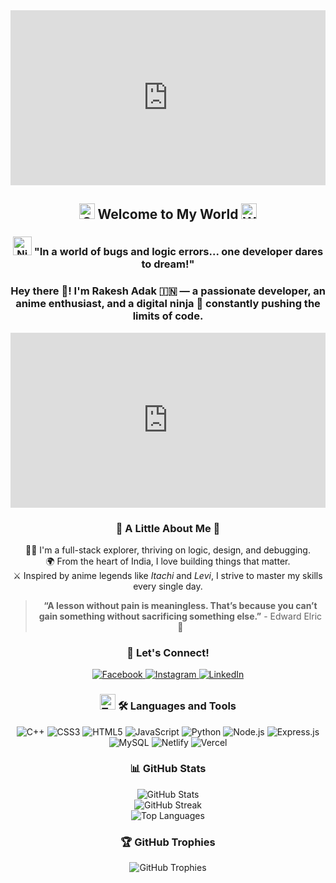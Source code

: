 <div align="center"> <iframe src="https://tenor.com/embed/2355069479619045926" width="100%" height="280" frameBorder="0" allowFullScreen></iframe> </div> <script type="text/javascript" async src="https://tenor.com/embed.js"></script> </p> <h2 align="center"> <img src="https://raw.githubusercontent.com/Tarikul-Islam-Anik/Animated-Fluent-Emojis/master/Emojis/Objects/Crossed%20Swords.png" width="25" alt="Swords"> Welcome to My World <img src="https://raw.githubusercontent.com/Tarikul-Islam-Anik/Animated-Fluent-Emojis/master/Emojis/Travel%20and%20places/Globe%20Showing%20Asia-Australia.png" width="25" alt="World"> </h2>
<h3 align="center"> <img src="https://raw.githubusercontent.com/Tarikul-Islam-Anik/Animated-Fluent-Emojis/master/Emojis/People/Ninja.png" width="30" alt="Ninja"> "In a world of bugs and logic errors... one developer dares to dream!" </h3> <h3 align="center">Hey there 👋! I'm <b>Rakesh Adak</b> 🇮🇳 — a passionate developer, an anime enthusiast, and a digital ninja 🥷 constantly pushing the limits of code.</h3> <p align="center"> <iframe src="https://tenor.com/embed/15014083162250423716" width="100%" height="280" frameBorder="0" allowFullScreen></iframe> </p>
<h3 align="center"> 🌸 A Little About Me 🌸 </h3> <p align="center"> 🧑‍💻 I'm a full-stack explorer, thriving on logic, design, and debugging. <br> 🌍 From the heart of India, I love building things that matter. <br> ⚔️ Inspired by anime legends like <i>Itachi</i> and <i>Levi</i>, I strive to master my skills every single day. </p> <blockquote align="center"><b>“A lesson without pain is meaningless. That’s because you can’t gain something without sacrificing something else.”</b> - Edward Elric 🧪</blockquote>
<h3 align="center">📲 Let's Connect!</h3> <p align="center"> <a href="https://facebook.com/balaram.adak.790"> <img src="https://img.shields.io/badge/Facebook-%231877F2.svg?style=for-the-badge&logo=Facebook&logoColor=white" alt="Facebook"> </a> <a href="https://instagram.com/@rakesh-wc"> <img src="https://img.shields.io/badge/Instagram-%23E4405F.svg?style=for-the-badge&logo=Instagram&logoColor=white" alt="Instagram"> </a> <a href="https://linkedin.com/in/rak-esh-adak"> <img src="https://img.shields.io/badge/LinkedIn-%230077B5.svg?style=for-the-badge&logo=linkedin&logoColor=white" alt="LinkedIn"> </a> </p>
<h3 align="center"> <img src="https://raw.githubusercontent.com/Tarikul-Islam-Anik/Animated-Fluent-Emojis/master/Emojis/Objects/Hammer%20and%20Wrench.png" width="25" alt="Tools"> 🛠️ Languages and Tools </h3> <p align="center"> <img src="https://img.shields.io/badge/C++-%2300599C.svg?style=for-the-badge&logo=c%2B%2B&logoColor=white" alt="C++"> <img src="https://img.shields.io/badge/CSS3-%231572B6.svg?style=for-the-badge&logo=css3&logoColor=white" alt="CSS3"> <img src="https://img.shields.io/badge/HTML5-%23E34F26.svg?style=for-the-badge&logo=html5&logoColor=white" alt="HTML5"> <img src="https://img.shields.io/badge/JavaScript-%23323330.svg?style=for-the-badge&logo=javascript&logoColor=%23F7DF1E" alt="JavaScript"> <img src="https://img.shields.io/badge/Python-3670A0?style=for-the-badge&logo=python&logoColor=ffdd54" alt="Python"> <img src="https://img.shields.io/badge/Node.js-6DA55F?style=for-the-badge&logo=node.js&logoColor=white" alt="Node.js"> <img src="https://img.shields.io/badge/Express.js-%23404d59.svg?style=for-the-badge&logo=express&logoColor=%2361DAFB" alt="Express.js"> <img src="https://img.shields.io/badge/MySQL-4479A1.svg?style=for-the-badge&logo=mysql&logoColor=white" alt="MySQL"> <img src="https://img.shields.io/badge/Netlify-%23000000.svg?style=for-the-badge&logo=netlify&logoColor=#00C7B7" alt="Netlify"> <img src="https://img.shields.io/badge/Vercel-%23000000.svg?style=for-the-badge&logo=vercel&logoColor=white" alt="Vercel"> </p>
<h3 align="center"> 📊 GitHub Stats </h3> <p align="center"> <img src="https://github-readme-stats.vercel.app/api?username=Rakesh-ada&theme=tokyonight&hide_border=true&include_all_commits=true&count_private=false" alt="GitHub Stats"> <br> <img src="https://github-readme-streak-stats.herokuapp.com/?user=Rakesh-ada&theme=tokyonight&hide_border=true" alt="GitHub Streak"> <br> <img src="https://github-readme-stats.vercel.app/api/top-langs/?username=Rakesh-ada&theme=tokyonight&hide_border=true&include_all_commits=true&count_private=false&layout=compact" alt="Top Languages"> </p>
<h3 align="center"> 🏆 GitHub Trophies </h3> <p align="center"> <img src="https://github-profile-trophy.vercel.app/?username=Rakesh-ada&theme=tokyonight&no-frame=true&no-bg=false&margin-w=4" alt="GitHub Trophies"> </p>
